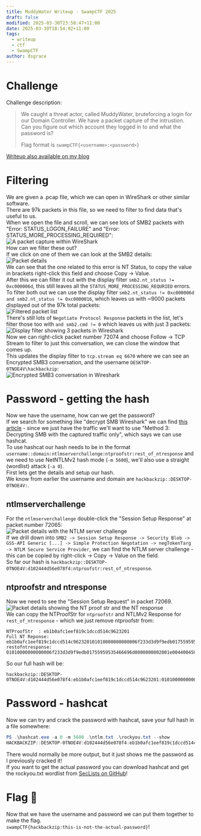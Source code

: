 ```yaml
---
title: MuddyWater Writeup - SwampCTF 2025
draft: false
modified: 2025-03-30T23:58:47+11:00
date: 2025-03-30T18:54:02+11:00
tags:
  - writeup
  - ctf
  - SwampCTF
author: dsgrace
---
```

# Challenge
Challenge description:
> We caught a threat actor, called MuddyWater, bruteforcing a login for our Domain Controller. We have a packet capture of the intrustion. Can you figure out which account they logged in to and what the password is?
> 
> Flag format is `swampCTF{<username>:<password>}`

[Writeup also available on my blog](https://blog.grace.sh/posts/swampctf2025_muddywater/)
# Filtering
We are given a .pcap file, which we can open in WireShark or other similar software.  
There are 97k packets in this file, so we need to filter to find data that's useful to us.  
When we open the file and scroll, we can see lots of SMB2 packets with "Error: STATUS_LOGON_FAILURE" and "Error: STATUS_MORE_PROCESSING_REQUIRED":  
![A packet capture within WireShark](/img/swampctf2025-muddywater01.png)  
How can we filter these out?  
If we click on one of them we can look at the SMB2 details:  
![Packet details](/img/swampctf2025-muddywater02.png)  
We can see that the one related to this error is NT Status, to copy the value in brackets right-click this field and choose Copy -> Value.  
After this we can filter it out with the display filter `smb2.nt_status != 0xc000006d`, this still leaves all the `STATUS_MORE_PROCESSING_REQURIED` errors.  
To filter both out we can use the display filter `smb2.nt_status != 0xc000006d and smb2.nt_status != 0xc0000016`, which leaves us with ~9000 packets displayed out of the 97k total packets:  
![Filtered packet list](/img/swampctf2025-muddywater03.png)  
There's still lots of `Negotiate Protocol Response` packets in the list, let's filter those too with `and smb2.cmd != 0` which leaves us with just 3 packets:  
![Display filter showing 3 packets in Wireshark](/img/swampctf2025-muddywater04.png)  
Now we can right-click packet number 72074 and choose Follow -> TCP Stream to filter to just this conversation, we can close the window that comes up.  
This updates the display filter to `tcp.stream eq 6670` where we can see an Encrypted SMB3 conversation, and the username `DESKTOP-0TNOE4V\hackbackzip`:  
![Encrypted SMB3 conversation in Wireshark](/img/swampctf2025-muddywater05.png)  
# Password - getting the hash
Now we have the username, how can we get the password?  
If we search for something like "decrypt SMB Wireshark" we can find [this article](https://malwarelab.eu/posts/tryhackme-smb-decryption/) - since we just have the traffic we'll want to use "Method 3: Decrypting SMB with the captured traffic only", which says we can use hashcat.  
To use hashcat our hash needs to be in the format `username::domain:ntlmserverchallenge:ntproofstr:rest_of_ntresponse` and we need to use NetNTLMv2 hash mode (`-m 5600`), we'll also use a straight (wordlist) attack (`-a 0`).  
First lets get the details and setup our hash.  
We know from earlier the username and domain are `hackbackzip::DESKTOP-0TNOE4V:`.  
## ntlmserverchallenge
For the `ntlmserverchallenge` double-click the "Session Setup Response" at packet number 72065:  
![Packet details with the NTLM server challenge](/img/swampctf2025-muddywater06.png)  
If we drill down into `SMB2 -> Session Setup Response -> Security Blob -> GSS-API Generic [...] -> Simple Protection Negotation -> negTokenTarg -> NTLM Secure Service Provider`, we can find the NTLM server challenge - this can be copied by right-click -> Copy -> Value on the field.  
So far our hash is `hackbackzip::DESKTOP-0TNOE4V:d102444d56e078f4:ntproofstr:rest_of_ntresponse`.  
## ntproofstr and ntresponse
Now we need to see the "Session Setup Request" in packet 72069.  
![Packet details showing the NT proof str and the NT response](/img/swampctf2025-muddywater07.png)  
We can copy the NTProofStr for `ntproofstr` and NTLMv2 Response for `rest_of_ntresponse` - which we just remove ntproofstr from:  
````
NTProofStr  : eb1b0afc1eef819c1dccd514c9623201
Full NT Reponse: eb1b0afc1eef819c1dccd514c962320101010000000000006f233d3d9f9edb01755959535466696d0000000002001e004400450053004b0054004f0050002d00300054004e004f0045003400560001001e004400450053004b0054004f0050002d00300054004e004f0045003400560004001e004400450053004b0054004f0050002d00300054004e004f0045003400560003001e004400450053004b0054004f0050002d00300054004e004f00450034005600070008006f233d3d9f9edb010900280063006900660073002f004400450053004b0054004f0050002d00300054004e004f004500340056000000000000000000
restofntresponse: 01010000000000006f233d3d9f9edb01755959535466696d0000000002001e004400450053004b0054004f0050002d00300054004e004f0045003400560001001e004400450053004b0054004f0050002d00300054004e004f0045003400560004001e004400450053004b0054004f0050002d00300054004e004f0045003400560003001e004400450053004b0054004f0050002d00300054004e004f00450034005600070008006f233d3d9f9edb010900280063006900660073002f004400450053004b0054004f0050002d00300054004e004f004500340056000000000000000000
````
So our full hash will be:  
````
hackbackzip::DESKTOP-0TNOE4V:d102444d56e078f4:eb1b0afc1eef819c1dccd514c9623201:01010000000000006f233d3d9f9edb01755959535466696d0000000002001e004400450053004b0054004f0050002d00300054004e004f0045003400560001001e004400450053004b0054004f0050002d00300054004e004f0045003400560004001e004400450053004b0054004f0050002d00300054004e004f0045003400560003001e004400450053004b0054004f0050002d00300054004e004f00450034005600070008006f233d3d9f9edb010900280063006900660073002f004400450053004b0054004f0050002d00300054004e004f004500340056000000000000000000
````
# Password - hashcat
Now we can try and crack the password with hashcat, save your full hash in a file somewhere:  
```powershell
PS .\hashcat.exe -a 0 -m 5600 .\ntlm.txt .\rockyou.txt --show
HACKBACKZIP::DESKTOP-0TNOE4V:d102444d56e078f4:eb1b0afc1eef819c1dccd514c9623201:01010000000000006f233d3d9f9edb01755959535466696d0000000002001e004400450053004b0054004f0050002d00300054004e004f0045003400560001001e004400450053004b0054004f0050002d00300054004e004f0045003400560004001e004400450053004b0054004f0050002d00300054004e004f0045003400560003001e004400450053004b0054004f0050002d00300054004e004f00450034005600070008006f233d3d9f9edb010900280063006900660073002f004400450053004b0054004f0050002d00300054004e004f004500340056000000000000000000:this-is-not-the-actual-password
```
There would normally be more output, but it just shows me the password as I previously cracked it!  
If you want to get the actual password you can download hashcat and get the rockyou.txt wordlist from [SecLists on GitHub](https://github.com/danielmiessler/SecLists/blob/master/Passwords/Leaked-Databases/rockyou.txt.tar.gz)!  
# Flag 🚩
Now that we have the username and password we can put them together to make the flag.  
`swampCTF{hackbackzip:this-is-not-the-actual-password}`!